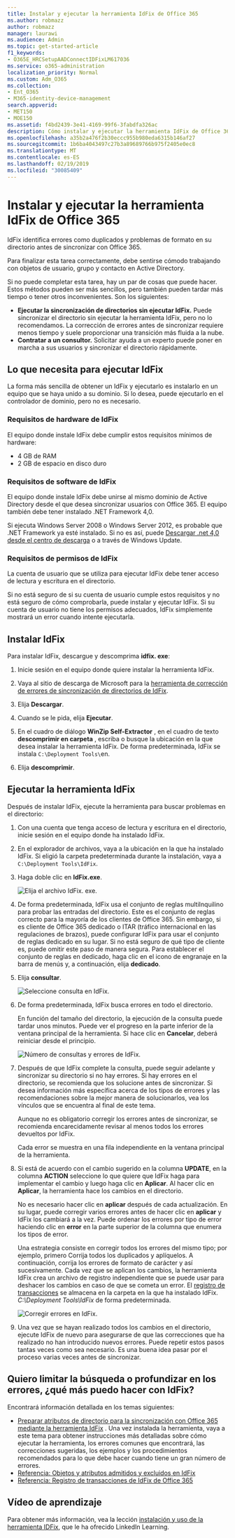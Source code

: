 ```yaml
---
title: Instalar y ejecutar la herramienta IdFix de Office 365
ms.author: robmazz
author: robmazz
manager: laurawi
ms.audience: Admin
ms.topic: get-started-article
f1_keywords:
- O365E_HRCSetupAADConnectIDFixLM617036
ms.service: o365-administration
localization_priority: Normal
ms.custom: Adm_O365
ms.collection:
- Ent_O365
- M365-identity-device-management
search.appverid:
- MET150
- MOE150
ms.assetid: f4bd2439-3e41-4169-99f6-3fabdfa326ac
description: Cómo instalar y ejecutar la herramienta IdFix de Office 365 para ayudar a limpiar Active Directory antes de sincronizarlo con Office 365.
ms.openlocfilehash: a35b2a476f2b30eccc955b980eda6315b146af27
ms.sourcegitcommit: 1b6ba4043497c27b3a89689766b975f2405e0ec8
ms.translationtype: MT
ms.contentlocale: es-ES
ms.lasthandoff: 02/19/2019
ms.locfileid: "30085409"
---
```

# <a name="install-and-run-the-office-365-idfix-tool"></a>Instalar y ejecutar la herramienta IdFix de Office 365

IdFix identifica errores como duplicados y problemas de formato en su directorio antes de sincronizar con Office 365. 
  
Para finalizar esta tarea correctamente, debe sentirse cómodo trabajando con objetos de usuario, grupo y contacto en Active Directory.
  
Si no puede completar esta tarea, hay un par de cosas que puede hacer. Estos métodos pueden ser más sencillos, pero también pueden tardar más tiempo o tener otros inconvenientes. Son los siguientes:
  
- **Ejecutar la sincronización de directorios sin ejecutar IdFix.** Puede sincronizar el directorio sin ejecutar la herramienta IdFix, pero no lo recomendamos. La corrección de errores antes de sincronizar requiere menos tiempo y suele proporcionar una transición más fluida a la nube. 
- **Contratar a un consultor.** Solicitar ayuda a un experto puede poner en marcha a sus usuarios y sincronizar el directorio rápidamente. 
    
## <a name="what-you-need-to-run-idfix"></a>Lo que necesita para ejecutar IdFix

La forma más sencilla de obtener un IdFix y ejecutarlo es instalarlo en un equipo que se haya unido a su dominio. Si lo desea, puede ejecutarlo en el controlador de dominio, pero no es necesario.
  
### <a name="idfix-hardware-requirements"></a>Requisitos de hardware de IdFix

El equipo donde instale IdFix debe cumplir estos requisitos mínimos de hardware:
  
- 4 GB de RAM
- 2 GB de espacio en disco duro
    
### <a name="idfix-software-requirements"></a>Requisitos de software de IdFix

El equipo donde instale IdFix debe unirse al mismo dominio de Active Directory desde el que desea sincronizar usuarios con Office 365. El equipo también debe tener instalado .NET Framework 4,0. 
  
Si ejecuta Windows Server 2008 o Windows Server 2012, es probable que .NET Framework ya esté instalado. Si no es así, puede [Descargar .net 4,0 desde el centro de descarga](https://go.microsoft.com/fwlink/p/?LinkId=400475) o a través de Windows Update. 
  
### <a name="idfix-permissions-requirements"></a>Requisitos de permisos de IdFix

La cuenta de usuario que se utiliza para ejecutar IdFix debe tener acceso de lectura y escritura en el directorio.
  
Si no está seguro de si su cuenta de usuario cumple estos requisitos y no está seguro de cómo comprobarla, puede instalar y ejecutar IdFix. Si su cuenta de usuario no tiene los permisos adecuados, IdFix simplemente mostrará un error cuando intente ejecutarla.
  
## <a name="install-idfix"></a>Instalar IdFix

Para instalar IdFix, descargue y descomprima **idfix. exe**: 
  
1. Inicie sesión en el equipo donde quiere instalar la herramienta IdFix.
    
2. Vaya al sitio de descarga de Microsoft para la [herramienta de corrección de errores de sincronización de directorios de IdFix](https://go.microsoft.com/fwlink/?linkid=867219).
    
3. Elija **Descargar**.
    
4. Cuando se le pida, elija **Ejecutar**.
    
5. En el cuadro de diálogo **WinZip Self-Extractor** , en el cuadro de texto **descomprimir en carpeta** , escriba o busque la ubicación en la que desea instalar la herramienta IdFix. De forma predeterminada, IdFix se instala `C:\Deployment Tools\`en. 
    
6. Elija **descomprimir**.
    
## <a name="run-the-idfix-tool"></a>Ejecutar la herramienta IdFix

Después de instalar IdFix, ejecute la herramienta para buscar problemas en el directorio:
  
1. Con una cuenta que tenga acceso de lectura y escritura en el directorio, inicie sesión en el equipo donde ha instalado IdFix.
    
2. En el explorador de archivos, vaya a la ubicación en la que ha instalado IdFix. Si eligió la carpeta predeterminada durante la instalación, vaya a `C:\Deployment Tools\IdFix`.
    
3. Haga doble clic en **IdFix.exe**. 
    
    ![Elija el archivo IdFix. exe.](media/a9387bbc-991f-41c2-a500-45e3ce574285.JPG)
  
4. De forma predeterminada, IdFix usa el conjunto de reglas multiInquilino para probar las entradas del directorio. Este es el conjunto de reglas correcto para la mayoría de los clientes de Office 365. Sin embargo, si es cliente de Office 365 dedicado o ITAR (tráfico internacional en las regulaciones de brazos), puede configurar IdFix para usar el conjunto de reglas dedicado en su lugar. Si no está seguro de qué tipo de cliente es, puede omitir este paso de manera segura. Para establecer el conjunto de reglas en dedicado, haga clic en el icono de engranaje en la barra de menús y, a continuación, elija **dedicado**.
    
5. Elija **consultar**.
    
    ![Seleccione consulta en IdFix.](media/a07a7aa7-d0ac-4817-8757-946019813a57.JPG)
  
6. De forma predeterminada, IdFix busca errores en todo el directorio.
    
    En función del tamaño del directorio, la ejecución de la consulta puede tardar unos minutos. Puede ver el progreso en la parte inferior de la ventana principal de la herramienta. Si hace clic en **Cancelar**, deberá reiniciar desde el principio.
    
    ![Número de consultas y errores de IdFix.](media/da0198a0-7d4d-4afe-a256-e82f1330ada5.JPG)
  
7. Después de que IdFix complete la consulta, puede seguir adelante y sincronizar su directorio si no hay errores. Si hay errores en el directorio, se recomienda que los solucione antes de sincronizar. Si desea información más específica acerca de los tipos de errores y las recomendaciones sobre la mejor manera de solucionarlos, vea los vínculos que se encuentra al final de este tema. 
    
    Aunque no es obligatorio corregir los errores antes de sincronizar, se recomienda encarecidamente revisar al menos todos los errores devueltos por IdFix.
    
    Cada error se muestra en una fila independiente en la ventana principal de la herramienta. 
    
8. Si está de acuerdo con el cambio sugerido en la columna **UPDATE**, en la columna **ACTION** seleccione lo que quiere que IdFix haga para implementar el cambio y luego haga clic en **Aplicar**. Al hacer clic en **Aplicar**, la herramienta hace los cambios en el directorio.
    
    No es necesario hacer clic en **aplicar** después de cada actualización. En su lugar, puede corregir varios errores antes de hacer clic en **aplicar** y IdFix los cambiará a la vez. Puede ordenar los errores por tipo de error haciendo clic en **error** en la parte superior de la columna que enumera los tipos de error. 
    
    Una estrategia consiste en corregir todos los errores del mismo tipo; por ejemplo, primero Corrija todos los duplicados y aplíquelos. A continuación, corrija los errores de formato de carácter y así sucesivamente. Cada vez que se aplican los cambios, la herramienta IdFix crea un archivo de registro independiente que se puede usar para deshacer los cambios en caso de que se cometa un error. El [registro de transacciones](idfix-transaction-log.md) se almacena en la carpeta en la que ha instalado IdFix.  _C:\Deployment Tools\IdFix_ de forma predeterminada. 
    
    ![Corregir errores en IdFix.](media/5f051070-652c-4be7-98bf-312295e32371.png)
  
9. Una vez que se hayan realizado todos los cambios en el directorio, ejecute IdFix de nuevo para asegurarse de que las correcciones que ha realizado no han introducido nuevos errores. Puede repetir estos pasos tantas veces como sea necesario. Es una buena idea pasar por el proceso varias veces antes de sincronizar.
    
## <a name="i-want-to-refine-my-search-or-dig-deeper-into-the-errors-what-else-can-i-do-with-idfix"></a>Quiero limitar la búsqueda o profundizar en los errores, ¿qué más puedo hacer con IdFix?

Encontrará información detallada en los temas siguientes:
  
- [Preparar atributos de directorio para la sincronización con Office 365 mediante la herramienta IdFix](prepare-directory-attributes-for-synch-with-idfix.md) . Una vez instalada la herramienta, vaya a este tema para obtener instrucciones más detalladas sobre cómo ejecutar la herramienta, los errores comunes que encontrará, las correcciones sugeridas, los ejemplos y los procedimientos recomendados para lo que debe hacer cuando tiene un gran número de errores. 
- [Referencia: Objetos y atributos admitidos y excluidos en IdFix](idfix-excluded-and-supported-objects-and-attributes.md)  
- [Referencia: Registro de transacciones de IdFix de Office 365](idfix-transaction-log.md)
    
## <a name="video-training"></a>Vídeo de aprendizaje

Para obtener más información, vea la lección [instalación y uso de la herramienta IDFix](https://support.office.com/article/install-and-use-the-idfix-tool-4d81d73c-f172-4fd5-8542-f601c0c96aa9?ui=en-US&rs=en-US&ad=US), que le ha ofrecido LinkedIn Learning.
  

